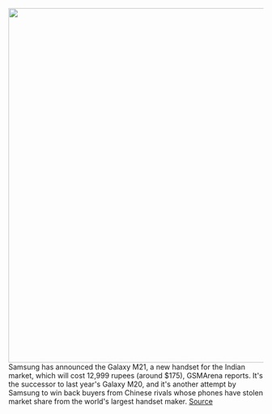 <img src='https://cdn.vox-cdn.com/thumbor/tlyd3YvpWW1s9bKiSDy3YXWbGuc=/0x0:1298x865/1200x800/filters:focal(546x330:752x536)/cdn.vox-cdn.com/uploads/chorus_image/image/66517948/ezgif.com_webp_to_jpg__2_.0.jpg' width='700px' /><br/>
Samsung has announced the Galaxy M21, a new handset for the Indian market, which will cost 12,999 rupees (around $175), GSMArena reports. It's the successor to last year's Galaxy M20, and it's another attempt by Samsung to win back buyers from Chinese rivals whose phones have stolen market share from the world's largest handset maker.
<a href='https://www.theverge.com/2020/3/18/21184895/samsung-galaxy-m21-release-date-news-feature-specs-camera-india'> Source <a/>